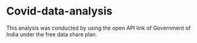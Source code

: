 # Covid-data-analysis

This analysis was conducted by using the open API link of Government of India under the free data share plan.
